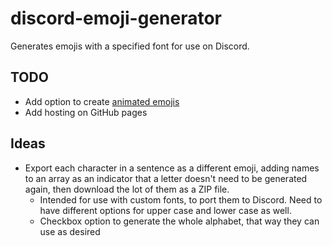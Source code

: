 # discord-emoji-generator
Generates emojis with a specified font for use on Discord.

## TODO
- Add option to create [animated emojis](https://github.com/DenverCoder1/readme-typing-svg)
- Add hosting on GitHub pages

## Ideas
- Export each character in a sentence as a different emoji, adding names to an array as
an indicator that a letter doesn't need to be generated again, then download the lot of them
as a ZIP file.
	- Intended for use with custom fonts, to port them to Discord. Need to have different options
	for upper case and lower case as well.
	- Checkbox option to generate the whole alphabet, that way they can use as desired